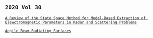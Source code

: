 ## `2020 Vol 30`
[<p>`A Review of the State Space Method for Model-Based Extraction of Elewctromagnetic Parameters in Radar and Scattering Problems`</p>](https://archive.org/download/naishadham-art-2018-vol-30-nov.-dec.-01/Naishadham-ART-2018-Vol30-Nov.-Dec.-01.pdf)
[<p>`Angile Beam Radiating Surfaces`</p>](https://archive.org/download/jecko-art-2018-vol-30-nov.-dec.-02/Jecko-ART-2018-Vol30-Nov.-Dec.-02.pdf)
